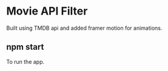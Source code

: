 # Movie API Filter

Built using TMDB api and added framer motion for animations.

## npm start

To run the app.

